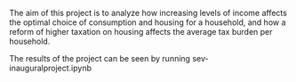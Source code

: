 The aim of this project is to analyze how increasing levels of income affects
the optimal choice of consumption and housing for a household, and how a reform
of higher taxation on housing affects the average tax burden per household. 

The results of the project can be seen by running sev-inauguralproject.ipynb


